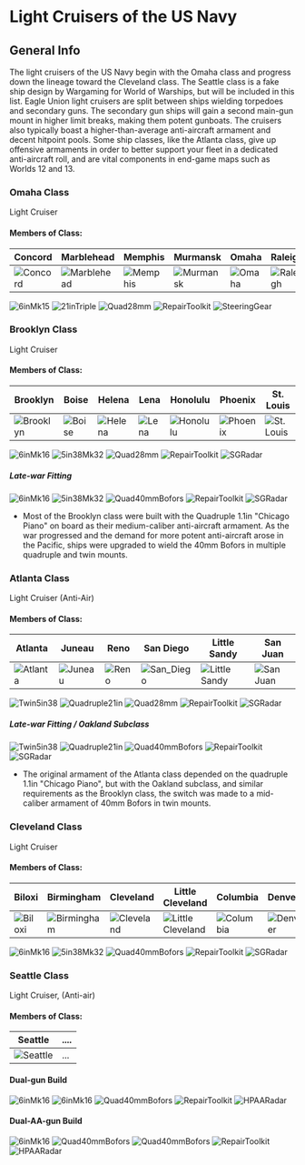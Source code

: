 # Light Cruisers of the US Navy

## General Info

The light cruisers of the US Navy begin with the Omaha class and progress down the lineage toward the Cleveland class. The Seattle class is a fake ship design by Wargaming for World of Warships, but will be included in this list. Eagle Union light cruisers are split between ships wielding torpedoes and secondary guns. The secondary gun ships will gain a second main-gun mount in higher limit breaks, making them potent gunboats. The cruisers also typically boast a higher-than-average anti-aircraft armament and decent hitpoint pools. Some ship classes, like the Atlanta class, give up offensive armaments in order to better support your fleet in a dedicated anti-aircraft roll, and are vital components in end-game maps such as Worlds 12 and 13.

### Omaha Class

Light Cruiser <br/>

#### Members of Class: <br/>
Concord | Marblehead | Memphis | Murmansk | Omaha | Raleigh | Richmond
| ----- | ----- | ----- | ----- | ----- | ----- | ----- |
![Concord](/Icons/Ship/EagleUnion/Concord.png) | ![Marblehead](/Icons/Ship/EagleUnion/Marblehead.png) | ![Memphis](/Icons/Ship/EagleUnion/Memphis.png) | ![Murmansk](/Icons/Ship/EagleUnion/Murmansk.png) | ![Omaha](/Icons/Ship/EagleUnion/Omaha.png) | ![Raleigh](/Icons/Ship/EagleUnion/Raleigh.png) | ![Richmond](/Icons/Ship/EagleUnion/Richmond.png)

![6inMk15](/Icons/Equipment/Guns/CL/Twin6inMk15.png)
![21inTriple](/Icons/Equipment/Torpedo/Surface/21inTripleUSN.png)
![Quad28mm](/Icons/Equipment/AA/Quad1in.png)
![RepairToolkit](/Icons/Equipment/Auxiliary/RepairToolkit.png)
![SteeringGear](/Icons/Equipment/Auxiliary/SteeringGear.png) <br/>

### Brooklyn Class

Light Cruiser <br/>

#### Members of Class: <br/>
Brooklyn | Boise | Helena | Lena | Honolulu | Phoenix | St. Louis
| ----- | ----- | ----- | ----- | ----- | ----- | ----- |
![Brooklyn](/Icons/Ship/EagleUnion/Brooklyn.png) | ![Boise](/Icons/Ship/EagleUnion/Boise.png) | ![Helena](/Icons/Ship/EagleUnion/Helena.png) | ![Lena](/Icons/Ship/EagleUnion/Lena.png) | ![Honolulu](/Icons/Ship/EagleUnion/Honolulu.png) | ![Phoenix](/Icons/Ship/EagleUnion/Phoenix.png) | ![St. Louis](/Icons/Ship/EagleUnion/StLouis.png)

![6inMk16](/Icons/Equipment/Guns/CL/Triple6inMk16Mod1.png)
![5in38Mk32](/Icons/Equipment/Guns/DD/5in38Mk32.png)
![Quad28mm](/Icons/Equipment/AA/Quad1in.png)
![RepairToolkit](/Icons/Equipment/Auxiliary/RepairToolkit.png)
![SGRadar](/Icons/Equipment/Auxiliary/SGRadar.png) <br/>

##### Late-war Fitting  <br/>

![6inMk16](/Icons/Equipment/Guns/CL/Triple6inMk16Mod1.png)
![5in38Mk32](/Icons/Equipment/Guns/DD/5in38Mk32.png)
![Quad40mmBofors](/Icons/Equipment/AA/Quad40mmUSN.png)
![RepairToolkit](/Icons/Equipment/Auxiliary/RepairToolkit.png)
![SGRadar](/Icons/Equipment/Auxiliary/SGRadar.png) <br/>

* Most of the Brooklyn class were built with the Quadruple 1.1in "Chicago Piano" on board as their medium-caliber anti-aircraft armament. As the war progressed and the demand for more potent anti-aircraft arose in the Pacific, ships were upgraded to wield the 40mm Bofors in multiple quadruple and twin mounts.

### Atlanta Class

Light Cruiser (Anti-Air) <br/>

#### Members of Class: <br/>
Atlanta | Juneau | Reno | San Diego | Little Sandy | San Juan
| ----- | ----- | ----- | ----- | ----- | ----- |
![Atlanta](/Icons/Ship/EagleUnion/Atlanta.png) | ![Juneau](/Icons/Ship/EagleUnion/Juneau.png) | ![Reno](/Icons/Ship/EagleUnion/Reno.png) | ![San_Diego](/Icons/Ship/EagleUnion/San_Diego.png) | ![Little Sandy](/Icons/Ship/EagleUnion/Sandy_Chan.png) | ![San Juan](/Icons/Ship/EagleUnion/San_Juan.png)

![Twin5in38](/Icons/Equipment/Guns/DD/Twin5in38.png)
![Quadruple21in](/Icons/Equipment/Torpedo/Surface/21inQuadrupleUSN.png)
![Quad28mm](/Icons/Equipment/AA/Quad1in.png)
![RepairToolkit](/Icons/Equipment/Auxiliary/RepairToolkit.png)
![SGRadar](/Icons/Equipment/Auxiliary/AirRadar.png) <br/>

##### Late-war Fitting / Oakland Subclass <br/>

![Twin5in38](/Icons/Equipment/Guns/DD/Twin5in38.png)
![Quadruple21in](/Icons/Equipment/Torpedo/Surface/21inQuadrupleUSN.png)
![Quad40mmBofors](/Icons/Equipment/AA/Twin40mmUSN.png)
![RepairToolkit](/Icons/Equipment/Auxiliary/RepairToolkit.png)
![SGRadar](/Icons/Equipment/Auxiliary/AirRadar.png) <br/>

* The original armament of the Atlanta class depended on the quadruple 1.1in "Chicago Piano", but with the Oakland subclass, and similar requirements as the Brooklyn class, the switch was made to a mid-caliber armament of 40mm Bofors in twin mounts.

### Cleveland Class

Light Cruiser <br/>

#### Members of Class: <br/>
Biloxi | Birmingham | Cleveland | Little Cleveland | Columbia | Denver | Montpelier
| ----- | ----- | ----- | ----- | ----- | ----- | ----- |
![Biloxi](/Icons/Ship/EagleUnion/Biloxi.png) | ![Birmingham](/Icons/Ship/EagleUnion/Birmingham.png) | ![Cleveland](/Icons/Ship/EagleUnion/Cleveland.png) | ![Little Cleveland](/Icons/Ship/EagleUnion/Cleveland_Chan.png) | ![Columbia](/Icons/Ship/EagleUnion/Columbia.png) | ![Denver](/Icons/Ship/EagleUnion/Denver.png) | ![Montpelier](/Icons/Ship/EagleUnion/Montpelier.png) <br/>

![6inMk16](/Icons/Equipment/Guns/CL/Triple6inMk16Mod1.png)
![5in38Mk32](/Icons/Equipment/Guns/DD/5in38Mk32.png)
![Quad40mmBofors](/Icons/Equipment/AA/Quad40mmUSN.png)
![RepairToolkit](/Icons/Equipment/Auxiliary/RepairToolkit.png)
![SGRadar](/Icons/Equipment/Auxiliary/SGRadar.png) <br/>

### Seattle Class

Light Cruiser, (Anti-air)

#### Members of Class: <br/>
Seattle | ....
| ----- | ----- |
![Seattle](/Icons/Ship/EagleUnion/Seattle.png) |      ...        <br/>

#### Dual-gun Build

![6inMk16](/Icons/Equipment/Guns/CL/Triple6inMk17.png)
![6inMk16](/Icons/Equipment/Guns/CL/Triple6inMk17.png)
![Quad40mmBofors](/Icons/Equipment/AA/Quad40mmUSN.png)
![RepairToolkit](/Icons/Equipment/Auxiliary/RepairToolkit.png)
![HPAARadar](/Icons/Equipment/Auxiliary/HPAARadar.png) <br/>

#### Dual-AA-gun Build

![6inMk16](/Icons/Equipment/Guns/CL/Triple6inMk17.png)
![Quad40mmBofors](/Icons/Equipment/AA/20mmOerlikonMk2.png)
![Quad40mmBofors](/Icons/Equipment/AA/Quad40mmUSN.png)
![RepairToolkit](/Icons/Equipment/Auxiliary/RepairToolkit.png)
![HPAARadar](/Icons/Equipment/Auxiliary/HPAARadar.png) <br/>